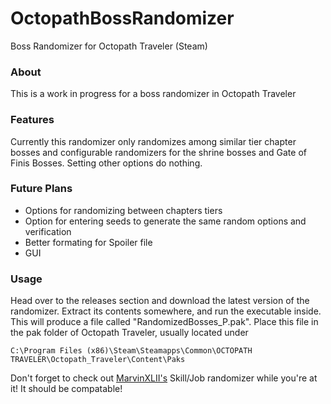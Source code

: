 # OctopathBossRandomizer
Boss Randomizer for Octopath Traveler (Steam)

### About
This is a work in progress for a boss randomizer in Octopath Traveler

### Features
Currently this randomizer only randomizes among similar tier chapter bosses and configurable randomizers for the shrine bosses and Gate of Finis Bosses.
Setting other options do nothing.

### Future Plans

- Options for randomizing between chapters tiers
- Option for entering seeds to generate the same random options and verification
- Better formating for Spoiler file
- GUI

### Usage
Head over to the releases section and download the latest version of the randomizer. Extract its contents somewhere, and run the executable inside. 
This will produce a file called "RandomizedBosses_P.pak". Place this file in the pak folder of Octopath Traveler, usually located under
```
C:\Program Files (x86)\Steam\Steamapps\Common\OCTOPATH TRAVELER\Octopath_Traveler\Content\Paks
```
Don't forget to check out [MarvinXLII's](github.com/MarvinXLII/OctopathTravelerJobRandomizer)
Skill/Job randomizer while you're at it! It should be compatable!